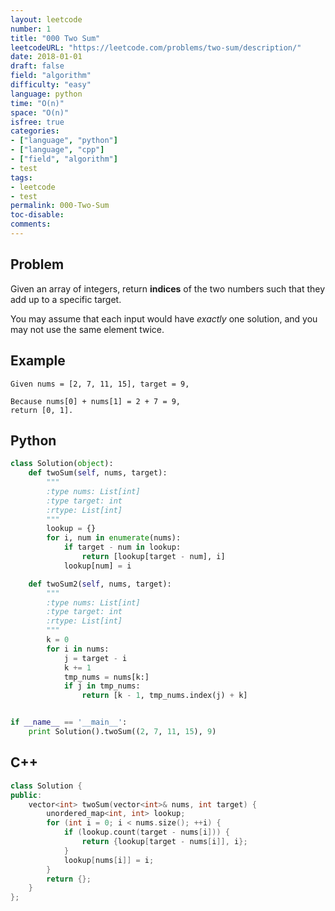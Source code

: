 ```yaml
---
layout: leetcode
number: 1
title: "000 Two Sum"
leetcodeURL: "https://leetcode.com/problems/two-sum/description/"
date: 2018-01-01
draft: false
field: "algorithm"
difficulty: "easy"
language: python
time: "O(n)"
space: "O(n)"
isfree: true
categories: 
- ["language", "python"]
- ["language", "cpp"]
- ["field", "algorithm"]
- test
tags: 
- leetcode
- test
permalink: 000-Two-Sum
toc-disable:
comments:
---
```


## Problem
Given an array of integers, return **indices** of the two numbers such that they add up to a specific target.

You may assume that each input would have *exactly* one solution, and you may not use the same element twice.

## Example

```
Given nums = [2, 7, 11, 15], target = 9,

Because nums[0] + nums[1] = 2 + 7 = 9,
return [0, 1].
```

## Python

```python
class Solution(object):
    def twoSum(self, nums, target):
        """
        :type nums: List[int]
        :type target: int
        :rtype: List[int]
        """
        lookup = {}
        for i, num in enumerate(nums):
            if target - num in lookup:
                return [lookup[target - num], i]
            lookup[num] = i

    def twoSum2(self, nums, target):
        """
        :type nums: List[int]
        :type target: int
        :rtype: List[int]
        """
        k = 0
        for i in nums:
            j = target - i
            k += 1
            tmp_nums = nums[k:]
            if j in tmp_nums:
                return [k - 1, tmp_nums.index(j) + k]


if __name__ == '__main__':
    print Solution().twoSum((2, 7, 11, 15), 9)
```

## C++

```cpp
class Solution {
public:
    vector<int> twoSum(vector<int>& nums, int target) {
        unordered_map<int, int> lookup;
        for (int i = 0; i < nums.size(); ++i) {
            if (lookup.count(target - nums[i])) {
                return {lookup[target - nums[i]], i};
            }
            lookup[nums[i]] = i;
        }
        return {};
    }
};
```